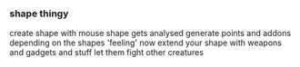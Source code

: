 ### shape thingy

create shape with mouse
shape gets analysed
generate points and addons depending on the shapes 'feeling'
now extend your shape with weapons and gadgets and stuff
let them fight other creatures